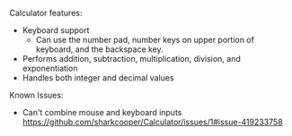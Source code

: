 Calculator features:

- Keyboard support
  - Can use the number pad, number keys on upper portion of keyboard, and the backspace key. 
- Performs addition, subtraction, multiplication, division, and exponentiation
- Handles both integer and decimal values

Known Issues:
- Can't combine mouse and keyboard inputs https://github.com/sharkcooper/Calculator/issues/1#issue-419233758
